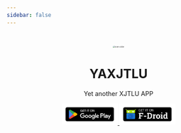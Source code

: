 ```yaml
---
sidebar: false
---
```


<style type="text/css">
.icon1 {
  border-radius:30px;
  margin-top: 100px;
}
</style>
<p style="text-align: center;">
<img class="icon1" src="/icon-color.png" alt="icon-color" style="zoom:30%;"/>
</p>
<h1 align="center">YAXJTLU</h1>
<p align="center">Yet another XJTLU APP</p>

<p align="center">
<a href="https://play.google.com/store/apps/details?id=cn.ac.xjtlu.yaxjtlu">
<img src="../img/index-1.png" width="25%"/>
</a>
<a href="https://f-droid.org/packages/cn.ac.xjtlu.yaxjtlu">
<img src="../img/index-2.png" width="25%"/>
</a>
</p>
